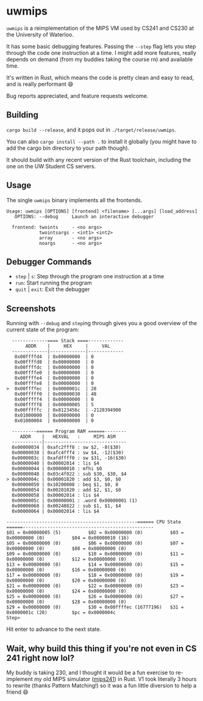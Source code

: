 # uwmips

`uwmips` is a reimplementation of the MIPS VM used by CS241 and CS230 at the University of Waterloo.

It has some basic debugging features. Passing the `--step` flag lets you step through the code one instruction at a time.
I might add more features, really depends on demand (from my buddies taking the course rn) and available time.

It's written in Rust, which means the code is pretty clean and easy to read, and is really performant :smile:

Bug reports appreciated, and feature requests welcome.

## Building

`cargo build --release`, and it pops out in `./target/release/uwmips`.

You can also `cargo install --path .` to install it globally (you might have to add the cargo bin directory to your path though).

It should build with any recent version of the Rust toolchain, including the one on the UW Student CS servers.

## Usage

The single `uwmips` binary implements all the frontends.

```
Usage: uwmips [OPTIONS] [frontend] <filename> [...args] [load_address]
   OPTIONS: --debug     Launch an interactive debugger

  frontend: twoints     - <no args>
            twointsargs - <int1> <int2>
            array       - <no args>
            noargs      - <no args>
```

## Debugger Commands

- `step` | `s`: Step through the program one instruction at a time
- `run`: Start running the program
- `quit` | `exit`: Exit the debugger

## Screenshots

Running with `--debug` and `step`ing through gives you a good overview of the current state of the program:

```
  -------------==== Stack ====-------------
       ADDR    |     HEX     |     VAL
  -------------|-------------|-------------
   0x00ffffd4  | 0x00000000  | 0
   0x00ffffd8  | 0x00000000  | 0
   0x00ffffdc  | 0x00000000  | 0
   0x00ffffe0  | 0x00000000  | 0
   0x00ffffe4  | 0x00000000  | 0
   0x00ffffe8  | 0x00000000  | 0
>  0x00ffffec  | 0x0000001c  | 28
   0x00fffff0  | 0x00000030  | 48
   0x00fffff4  | 0x00000000  | 0
   0x00fffff8  | 0x00000005  | 5
   0x00fffffc  | 0x8123456c  | -2128394900
   0x01000000  | 0x00000000  | 0
   0x01000004  | 0x00000000  | 0

  ---------====== Program RAM ======--------
     ADDR    |   HEXVAL   :     MIPS ASM
  -----------|------------------------------
  0x00000034 | 0xafc2fff8 : sw $2, -8($30)
  0x00000038 | 0xafc4fff4 : sw $4, -12($30)
  0x0000003c | 0xafdffff0 : sw $31, -16($30)
  0x00000040 | 0x00002014 : lis $4
  0x00000044 | 0x00000010 : mfhi $0
  0x00000048 | 0x03c4f022 : sub $30, $30, $4
> 0x0000004c | 0x00001820 : add $3, $0, $0
  0x00000050 | 0x10200008 : beq $1, $0, 8
  0x00000054 | 0x00201020 : add $2, $1, $0
  0x00000058 | 0x00002014 : lis $4
  0x0000005c | 0x00000001 : .word 0x00000001 (1)
  0x00000060 | 0x00240822 : sub $1, $1, $4
  0x00000064 | 0x00002014 : lis $4

------------------------------------------------====== CPU State ======------------------------------------------------
$01 = 0x00000005 (5)          $02 = 0x00000000 (0)          $03 = 0x00000000 (0)          $04 = 0x00000010 (16)
$05 = 0x00000000 (0)          $06 = 0x00000000 (0)          $07 = 0x00000000 (0)          $08 = 0x00000000 (0)
$09 = 0x00000000 (0)          $10 = 0x00000000 (0)          $11 = 0x00000000 (0)          $12 = 0x00000000 (0)
$13 = 0x00000000 (0)          $14 = 0x00000000 (0)          $15 = 0x00000000 (0)          $16 = 0x00000000 (0)
$17 = 0x00000000 (0)          $18 = 0x00000000 (0)          $19 = 0x00000000 (0)          $20 = 0x00000000 (0)
$21 = 0x00000000 (0)          $22 = 0x00000000 (0)          $23 = 0x00000000 (0)          $24 = 0x00000000 (0)
$25 = 0x00000000 (0)          $26 = 0x00000000 (0)          $27 = 0x00000000 (0)          $28 = 0x00000000 (0)
$29 = 0x00000000 (0)          $30 = 0x00ffffec (16777196)   $31 = 0x0000001c (28)         $pc = 0x0000004c
Step>
```

Hit enter to advance to the next state.

## Wait, why build this thing if you're not even in CS 241 right now lol?

My buddy is taking 230, and I thought it would be a fun exercise to re-implement my old MIPS simulator ([mips241](https://github.com/daniel5151/mips241)) in Rust. V1 took literally 3 hours to rewrite (thanks Pattern Matching!) so it was a fun little diversion to help a friend :smile:
